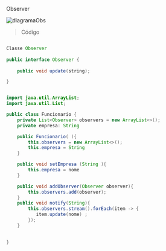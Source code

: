 Observer

![diagramaObs](https://github.com/ritahecht/bertoti/assets/89950512/e2b6e04c-f934-4928-b910-1c9c6a7639d3)

> Código

```java

Classe Observer
 
public interface Observer {
	
	public void update(string);

}
```
```java

import java.util.ArrayList;
import java.util.List;

public class Funcionario {
    private List<Observer> observers = new ArrayList<>();
    private empresa: String

    public Funcionario( ){
        this.observers = new ArrayList<>();
        this.empresa = String
    }		

    public void setEmpresa (String ){
        this.empresa = nome
    }

    public void addObserver(Observer observer){
        this.observers.add(observer);
    }
    public void notify(String){
        this.observers.stream().forEach(item -> {
           item.update(nome) ;
        });
    }

    
}



